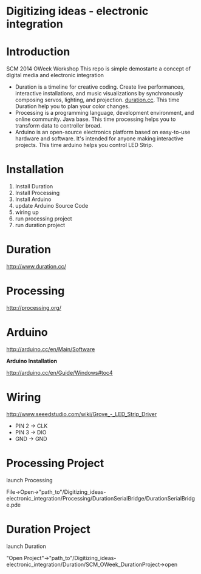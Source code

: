 Digitizing ideas - electronic integration
===============

Introduction
===============
SCM 2014 OWeek Workshop
This repo is simple demostarte a concept of digital media and electronic integration 

* Duration is a timeline for creative coding. Create live performances, interactive installations, and music visualizations by synchronously composing servos, lighting, and projection. [duration.cc](http://www.duration.cc/). This time Duration help you to plan your color changes.
* Processing is a programming language, development environment, and online community. Java base. This time processing helps you to transform data to controller broad.
* Arduino is an open-source electronics platform based on easy-to-use hardware and software. It's intended for anyone making interactive projects. This time arduino helps you control LED Strip.

Installation
===============
1. Install Duration
2. Install Processing
3. Install Arduino
4. update Arduino Source Code
5. wiring up
6. run processing project
7. run duration project

Duration 
===============
http://www.duration.cc/

Processing 
===============
http://processing.org/

Arduino 
===============
http://arduino.cc/en/Main/Software

**Arduino Installation**

http://arduino.cc/en/Guide/Windows#toc4

Wiring 
===============
http://www.seeedstudio.com/wiki/Grove_-_LED_Strip_Driver

- PIN 2 -> CLK
- PIN 3 -> DIO
- GND -> GND

Processing Project 
===============

launch Processing

File->Open->"path_to"/Digitizing_ideas-electronic_integration/Processing/DurationSerialBridge/DurationSerialBridge.pde


Duration Project 
===============

launch Duration

"Open Project"->"path_to"/Digitizing_ideas-electronic_integration/Duration/SCM_OWeek_DurationProject->open

